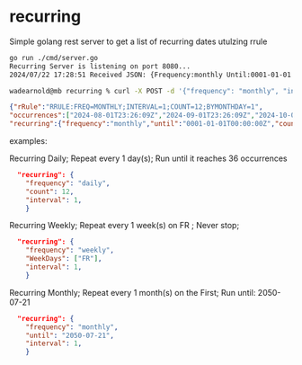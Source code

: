 # recurring

Simple golang rest server to get a list of recurring dates utulzing rrule 

```bash
go run ./cmd/server.go 
Recurring Server is listening on port 8080...
2024/07/22 17:28:51 Received JSON: {Frequency:monthly Until:0001-01-01 00:00:00 +0000 UTC Count:12 WeekDays:[] Interval:1 Month:0 Pos:0 Day:1}
```

```bash
wadearnold@mb recurring % curl -X POST -d '{"frequency": "monthly", "interval": 1, "day": 1, "count":12}' http://localhost:8080/recurrings
```
```json
{"rRule":"RRULE:FREQ=MONTHLY;INTERVAL=1;COUNT=12;BYMONTHDAY=1",
"occurrences":["2024-08-01T23:26:09Z","2024-09-01T23:26:09Z","2024-10-01T23:26:09Z","2024-11-01T23:26:09Z","2024-12-01T23:26:09Z","2025-01-01T23:26:09Z","2025-02-01T23:26:09Z","2025-03-01T23:26:09Z","2025-04-01T23:26:09Z","2025-05-01T23:26:09Z","2025-06-01T23:26:09Z","2025-07-01T23:26:09Z"],
"recurring":{"frequency":"monthly","until":"0001-01-01T00:00:00Z","count":12,"interval":1,"day":1}}
```


examples: 

Recurring Daily; Repeat every 1 day(s); Run until it reaches 36 occurrences
```json
  "recurring": {
    "frequency": "daily",
    "count": 12,
    "interval": 1,
    }
```

Recurring Weekly; Repeat every 1 week(s) on FR ; Never stop;
```json
  "recurring": {
    "frequency": "weekly",
    "WeekDays": ["FR"],
    "interval": 1,
    }
```

Recurring Monthly; Repeat every 1 month(s) on the First; Run until: 2050-07-21
```json
  "recurring": {
    "frequency": "monthly",
    "until": "2050-07-21",
    "interval": 1,
    }
```

